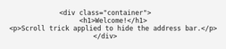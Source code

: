 <!DOCTYPE html>
<html lang="en">
<head>
    <meta charset="UTF-8">
    <meta name="viewport" content="width=device-width, initial-scale=1.0">
    <meta name="apple-mobile-web-app-capable" content="yes">
    <meta name="apple-mobile-web-app-status-bar-style" content="black-translucent">
    <title>Hide Address Bar in Mobile Safari</title>
    <style>
        html, body {
            height: 100%;
            margin: 0;
            overflow: hidden;
            font-family: Arial, sans-serif;
            text-align: center;
            background-color: #f4f4f4;
        }
        .container {
            height: 100dvh; /* Ensures full viewport height */
            display: flex;
            justify-content: center;
            align-items: center;
            flex-direction: column;
        }
    </style>
</head>
<body>

    <div class="container">
        <h1>Welcome!</h1>
        <p>Scroll trick applied to hide the address bar.</p>
    </div>

<script>
    window.onload = function () {
        setTimeout(() => {
            window.scrollTo(0, 1);
        }, 100);
    };
</script>

</body>
</html>
